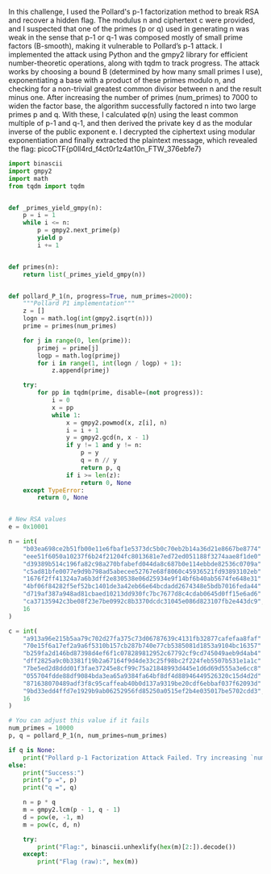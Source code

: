 In this challenge, I used the Pollard's p-1 factorization method to break RSA and recover a hidden flag. The modulus n and ciphertext c were provided, and I suspected that one of the primes (p or q) used in generating n was weak in the sense that p-1 or q-1 was composed mostly of small prime factors (B-smooth), making it vulnerable to Pollard’s p-1 attack. I implemented the attack using Python and the gmpy2 library for efficient number-theoretic operations, along with tqdm to track progress. The attack works by choosing a bound B (determined by how many small primes I use), exponentiating a base with a product of these primes modulo n, and checking for a non-trivial greatest common divisor between n and the result minus one. After increasing the number of primes (num_primes) to 7000 to widen the factor base, the algorithm successfully factored n into two large primes p and q. With these, I calculated φ(n) using the least common multiple of p-1 and q-1, and then derived the private key d as the modular inverse of the public exponent e. I decrypted the ciphertext using modular exponentiation and finally extracted the plaintext message, which revealed the flag: picoCTF{p0ll4rd_f4ct0r1z4at10n_FTW_376ebfe7}
```python
import binascii
import gmpy2
import math
from tqdm import tqdm


def _primes_yield_gmpy(n):
    p = i = 1
    while i <= n:
        p = gmpy2.next_prime(p)
        yield p
        i += 1


def primes(n):
    return list(_primes_yield_gmpy(n))


def pollard_P_1(n, progress=True, num_primes=2000):
    """Pollard P1 implementation"""
    z = []
    logn = math.log(int(gmpy2.isqrt(n)))
    prime = primes(num_primes)

    for j in range(0, len(prime)):
        primej = prime[j]
        logp = math.log(primej)
        for i in range(1, int(logn / logp) + 1):
            z.append(primej)

    try:
        for pp in tqdm(prime, disable=(not progress)):
            i = 0
            x = pp
            while 1:
                x = gmpy2.powmod(x, z[i], n)
                i = i + 1
                y = gmpy2.gcd(n, x - 1)
                if y != 1 and y != n:
                    p = y
                    q = n // y
                    return p, q
                if i >= len(z):
                    return 0, None
    except TypeError:
        return 0, None


# New RSA values
e = 0x10001

n = int(
    "b03ea698ce2b51fb00e11e6fbaf1e5373dc5b0c70eb2b14a36d21e8667be8774"
    "eee51f6050a10237f6b24f21204fc8013681e7ed72ed051188f3274aae8f1de0"
    "d39389b514c196fa82c98a270bfabefd044da8c687b0e114ebbde82536c0709a"
    "c5ad81bfe0077e9d9b798ad5abecee52767e68f8060c45936521fd93893102eb"
    "1676f2ff41324a7a6b3dff2e830538e06d25934e9f14bf6b40ab5674fe648e31"
    "4bf06f84282f5ef52bc1401de3a42eb66e64bcdadd2674348e5bdb7016feda44"
    "d719af387a948ad81cbaed10213dd930fc7bc7677d8c4cdab0645d0ff15e6ad6"
    "ca37135942c3be08f23e7be0992c8b3370dcdc31045e086d823107fb2e443dc9",
    16
)

c = int(
    "a913a96e215b5aa79c702d27fa375c73d06787639c4131fb32877cafefaa8faf"
    "70e15f6a17ef2a9a6f5310b157cb287b740e77cb5385081d1853a9104bc16357"
    "b259fa2d146bd87398d4ef6f1c078289812952c67792cf9cd745049aeb9d4ab4"
    "dff2825a9c0b3381f19b2a67164f9d4de33c25f98bc2f224feb5507b531e1a1c"
    "7be5ed2d8ddd01f3fae37245e8cf99c75a21848993d445e1d6d69d555a3e6cc8"
    "055704fdde88df9084bda3ea65a9384fa64bf8df4d88946449526320c15d4d2d"
    "871638070489adf3f8c95caffeab40b0d137a9319be20cdf6ebbaf037f62093d"
    "9bd33edd4ffd7e1929b9ab06252956fd85250a0515ef2b4e035017be5702cdd3",
    16
)

# You can adjust this value if it fails
num_primes = 10000
p, q = pollard_P_1(n, num_primes=num_primes)

if q is None:
    print("Pollard p-1 Factorization Attack Failed. Try increasing `num_primes`.")
else:
    print("Success:")
    print("p =", p)
    print("q =", q)

    n = p * q
    m = gmpy2.lcm(p - 1, q - 1)
    d = pow(e, -1, m)
    m = pow(c, d, n)

    try:
        print("Flag:", binascii.unhexlify(hex(m)[2:]).decode())
    except:
        print("Flag (raw):", hex(m))
```
